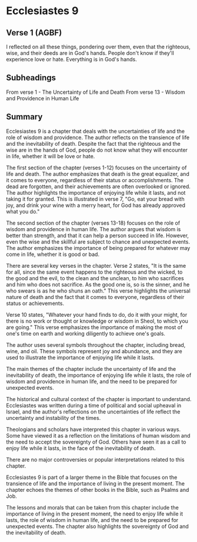# Ecclesiastes 9

## Verse 1 (AGBF)

I reflected on all these things, pondering over them, even that the righteous, wise, and their deeds are in God's hands. People don't know if they'll experience love or hate. Everything is in God's hands.

## Subheadings

From verse 1 - The Uncertainty of Life and Death
From verse 13 - Wisdom and Providence in Human Life

## Summary

Ecclesiastes 9 is a chapter that deals with the uncertainties of life and the role of wisdom and providence. The author reflects on the transience of life and the inevitability of death. Despite the fact that the righteous and the wise are in the hands of God, people do not know what they will encounter in life, whether it will be love or hate.

The first section of the chapter (verses 1-12) focuses on the uncertainty of life and death. The author emphasizes that death is the great equalizer, and it comes to everyone, regardless of their status or accomplishments. The dead are forgotten, and their achievements are often overlooked or ignored. The author highlights the importance of enjoying life while it lasts, and not taking it for granted. This is illustrated in verse 7, "Go, eat your bread with joy, and drink your wine with a merry heart, for God has already approved what you do."

The second section of the chapter (verses 13-18) focuses on the role of wisdom and providence in human life. The author argues that wisdom is better than strength, and that it can help a person succeed in life. However, even the wise and the skillful are subject to chance and unexpected events. The author emphasizes the importance of being prepared for whatever may come in life, whether it is good or bad.

There are several key verses in the chapter. Verse 2 states, "It is the same for all, since the same event happens to the righteous and the wicked, to the good and the evil, to the clean and the unclean, to him who sacrifices and him who does not sacrifice. As the good one is, so is the sinner, and he who swears is as he who shuns an oath." This verse highlights the universal nature of death and the fact that it comes to everyone, regardless of their status or achievements.

Verse 10 states, "Whatever your hand finds to do, do it with your might, for there is no work or thought or knowledge or wisdom in Sheol, to which you are going." This verse emphasizes the importance of making the most of one's time on earth and working diligently to achieve one's goals.

The author uses several symbols throughout the chapter, including bread, wine, and oil. These symbols represent joy and abundance, and they are used to illustrate the importance of enjoying life while it lasts.

The main themes of the chapter include the uncertainty of life and the inevitability of death, the importance of enjoying life while it lasts, the role of wisdom and providence in human life, and the need to be prepared for unexpected events.

The historical and cultural context of the chapter is important to understand. Ecclesiastes was written during a time of political and social upheaval in Israel, and the author's reflections on the uncertainties of life reflect the uncertainty and instability of the times.

Theologians and scholars have interpreted this chapter in various ways. Some have viewed it as a reflection on the limitations of human wisdom and the need to accept the sovereignty of God. Others have seen it as a call to enjoy life while it lasts, in the face of the inevitability of death.

There are no major controversies or popular interpretations related to this chapter.

Ecclesiastes 9 is part of a larger theme in the Bible that focuses on the transience of life and the importance of living in the present moment. The chapter echoes the themes of other books in the Bible, such as Psalms and Job.

The lessons and morals that can be taken from this chapter include the importance of living in the present moment, the need to enjoy life while it lasts, the role of wisdom in human life, and the need to be prepared for unexpected events. The chapter also highlights the sovereignty of God and the inevitability of death.